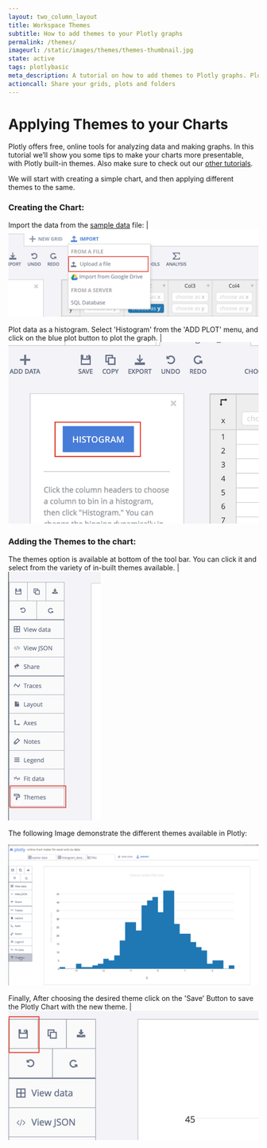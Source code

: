 ```yaml
---
layout: two_column_layout
title: Workspace Themes
subtitle: How to add themes to your Plotly graphs
permalink: /themes/
imageurl: /static/images/themes/themes-thumbnail.jpg
state: active
tags: plotlybasic
meta_description: A tutorial on how to add themes to Plotly graphs. Plotly is the easiest way to graph and share your data.
actioncall: Share your grids, plots and folders
---
```


# Applying Themes to your Charts

Plotly offers free, online tools for analyzing data and making graphs. In this tutorial we’ll show you some tips to make your charts more presentable, with Plotly built-in themes. Also make sure to check out our [other tutorials](http://help.plot.ly/).


We will start with creating a simple chart, and then applying different themes to the same.

### Creating the Chart:

Import the data from the [sample data]() file: | ![Import Data](/static/images/themes/add-data.jpg)


Plot data as a histogram. Select 'Histogram' from the 'ADD PLOT' menu, and click on the blue plot button to plot the graph. |  ![Shared plot](/static/images/themes/plot-data.jpg)


### Adding the Themes to the chart:

The themes option is available at bottom of the tool bar. You can click it and select from the variety of in-built themes available. | ![Themes Button](/static/images/themes/themes-button.jpg)


The following Image demonstrate the different themes available in Plotly:

![Themes Gif](/static/images/themes/themes-changing.gif)


Finally, After choosing the desired theme click on the 'Save' Button to save the Plotly Chart with the new theme. | ![Save Button](/static/images/themes/save-button.jpg)